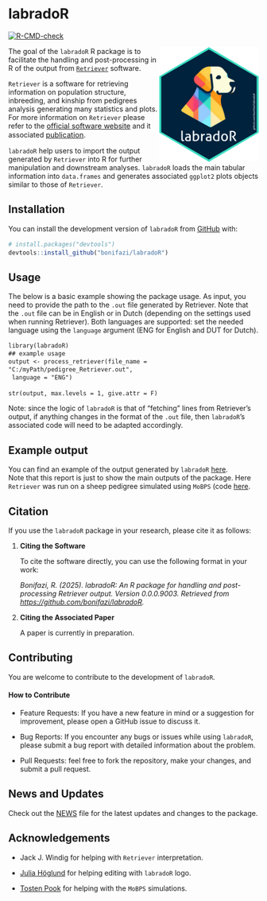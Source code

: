 
<!-- README.md is generated from README.Rmd. Please edit that file -->

# labradoR

<!-- badges: start -->

[![R-CMD-check](https://github.com/bonifazi/labradoR/actions/workflows/R-CMD-check.yaml/badge.svg)](https://github.com/bonifazi/labradoR/actions/workflows/R-CMD-check.yaml)

<!-- badges: end -->

<img src="man/figures/logo_labradoR.png" align="right" width="200"/>

The goal of the `labradoR` R package is to facilitate the handling and
post-processing in R of the output from
[`Retriever`](https://genebankdata.cgn.wur.nl/software/software.html)
software.

`Retriever` is a software for retrieving information on population
structure, inbreeding, and kinship from pedigrees analysis generating
many statistics and plots. For more information on `Retriever` please
refer to the
<a href="#0" style="font-size: 11pt;">official software website</a> and
it associated <a href="#0" style="font-size: 11pt;">publication</a>.

`labradoR` help users to import the output generated by `Retriever` into
R for further manipulation and downstream analyses. `labradoR` loads the
main tabular information into `data.frames` and generates associated
`ggplot2` plots objects similar to those of `Retriever`.

## Installation

You can install the development version of `labradoR` from
[GitHub](https://github.com/) with:

``` r
# install.packages("devtools")
devtools::install_github("bonifazi/labradoR")
```

## Usage

The below is a basic example showing the package usage. As input, you
need to provide the path to the `.out` file generated by Retriever. Note
that the `.out` file can be in English or in Dutch (depending on the
settings used when running Retriever). Both languages are supported: set
the needed language using the `language` argument (ENG for English and
DUT for Dutch).

    library(labradoR)
    ## example usage
    output <- process_retriever(file_name = "C:/myPath/pedigree_Retriever.out",
     language = "ENG")

    str(output, max.levels = 1, give.attr = F)

Note: since the logic of `labradoR` is that of “fetching” lines from
Retriever’s output, if anything changes in the format of the `.out`
file, then `labradoR`’s associated code will need to be adapted
accordingly.

## Example output

You can find an example of the output generated by `labradoR`
[here](dev/Create_report_sheep_example.html).  
Note that this report is just to show the main outputs of the package.
Here `Retriever` was run on a sheep pedigree simulated using `MoBPS`
(code [here](dev/Simulate_sheep_test_dataset.R).

## Citation

If you use the `labradoR` package in your research, please cite it as
follows:

1.  **Citing the Software**

    To cite the software directly, you can use the following format in
    your work:

    *Bonifazi, R. (2025). labradoR: An R package for handling and
    post-processing Retriever output. Version 0.0.0.9003. Retrieved from
    <https://github.com/bonifazi/labradoR>.*

2.  **Citing the Associated Paper**

    A paper is currently in preparation.

## Contributing

You are welcome to contribute to the development of `labradoR`.

#### How to Contribute

- Feature Requests: If you have a new feature in mind or a suggestion
  for improvement, please open a GitHub issue to discuss it.

- Bug Reports: If you encounter any bugs or issues while using
  `labradoR`, please submit a bug report with detailed information about
  the problem.

- Pull Requests: feel free to fork the repository, make your changes,
  and submit a pull request.

## News and Updates

Check out the [NEWS](NEWS.md) file for the latest updates and changes to
the package.

## Acknowledgements

- Jack J. Windig for helping with `Retriever` interpretation.

- [Julia Höglund](https://github.com/juliahoglund) for helping editing
  with `labradoR` logo.

- [Tosten Pook](https://github.com/tpook92) for helping with the `MoBPS`
  simulations.
